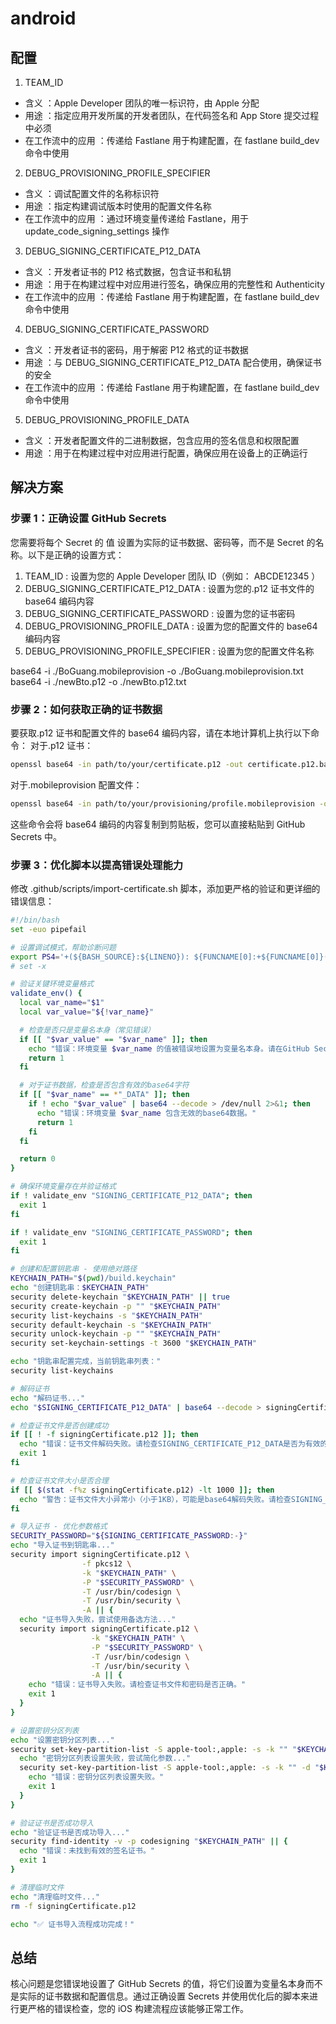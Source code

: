 # android

## 配置

1. TEAM_ID

- 含义 ：Apple Developer 团队的唯一标识符，由 Apple 分配
- 用途 ：指定应用开发所属的开发者团队，在代码签名和 App Store 提交过程中必须
- 在工作流中的应用 ：传递给 Fastlane 用于构建配置，在 fastlane build_dev 命令中使用

2. DEBUG_PROVISIONING_PROFILE_SPECIFIER

- 含义 ：调试配置文件的名称标识符
- 用途 ：指定构建调试版本时使用的配置文件名称
- 在工作流中的应用 ：通过环境变量传递给 Fastlane，用于 update_code_signing_settings 操作

3. DEBUG_SIGNING_CERTIFICATE_P12_DATA

- 含义 ：开发者证书的 P12 格式数据，包含证书和私钥
- 用途 ：用于在构建过程中对应用进行签名，确保应用的完整性和 Authenticity
- 在工作流中的应用 ：传递给 Fastlane 用于构建配置，在 fastlane build_dev 命令中使用

4. DEBUG_SIGNING_CERTIFICATE_PASSWORD

- 含义 ：开发者证书的密码，用于解密 P12 格式的证书数据
- 用途 ：与 DEBUG_SIGNING_CERTIFICATE_P12_DATA 配合使用，确保证书的安全
- 在工作流中的应用 ：传递给 Fastlane 用于构建配置，在 fastlane build_dev 命令中使用

5. DEBUG_PROVISIONING_PROFILE_DATA

- 含义 ：开发者配置文件的二进制数据，包含应用的签名信息和权限配置
- 用途 ：用于在构建过程中对应用进行配置，确保应用在设备上的正确运行

## 解决方案

### 步骤 1：正确设置 GitHub Secrets

您需要将每个 Secret 的 值 设置为实际的证书数据、密码等，而不是 Secret 的名称。以下是正确的设置方式：

1. TEAM_ID : 设置为您的 Apple Developer 团队 ID（例如： ABCDE12345 ）
2. DEBUG_SIGNING_CERTIFICATE_P12_DATA : 设置为您的.p12 证书文件的 base64 编码内容
3. DEBUG_SIGNING_CERTIFICATE_PASSWORD : 设置为您的证书密码
4. DEBUG_PROVISIONING_PROFILE_DATA : 设置为您的配置文件的 base64 编码内容
5. DEBUG_PROVISIONING_PROFILE_SPECIFIER : 设置为您的配置文件名称


base64 -i ./BoGuang.mobileprovision -o ./BoGuang.mobileprovision.txt
base64 -i ./newBto.p12 -o ./newBto.p12.txt


### 步骤 2：如何获取正确的证书数据

要获取.p12 证书和配置文件的 base64 编码内容，请在本地计算机上执行以下命令：
对于.p12 证书：

```bash
openssl base64 -in path/to/your/certificate.p12 -out certificate.p12.base64
```

对于.mobileprovision 配置文件：

```bash
openssl base64 -in path/to/your/provisioning/profile.mobileprovision -out profile.mobileprovision.base64
```

这些命令会将 base64 编码的内容复制到剪贴板，您可以直接粘贴到 GitHub Secrets 中。

### 步骤 3：优化脚本以提高错误处理能力

修改 .github/scripts/import-certificate.sh 脚本，添加更严格的验证和更详细的错误信息：

```bash
#!/bin/bash
set -euo pipefail

# 设置调试模式，帮助诊断问题
export PS4='+(${BASH_SOURCE}:${LINENO}): ${FUNCNAME[0]:+${FUNCNAME[0]}(): }'
# set -x

# 验证关键环境变量格式
validate_env() {
  local var_name="$1"
  local var_value="${!var_name}"

  # 检查是否只是变量名本身（常见错误）
  if [[ "$var_value" == "$var_name" ]]; then
    echo "错误：环境变量 $var_name 的值被错误地设置为变量名本身。请在GitHub Secrets中设置正确的值。"
    return 1
  fi

  # 对于证书数据，检查是否包含有效的base64字符
  if [[ "$var_name" == *"_DATA" ]]; then
    if ! echo "$var_value" | base64 --decode > /dev/null 2>&1; then
      echo "错误：环境变量 $var_name 包含无效的base64数据。"
      return 1
    fi
  fi

  return 0
}

# 确保环境变量存在并验证格式
if ! validate_env "SIGNING_CERTIFICATE_P12_DATA"; then
  exit 1
fi

if ! validate_env "SIGNING_CERTIFICATE_PASSWORD"; then
  exit 1
fi

# 创建和配置钥匙串 - 使用绝对路径
KEYCHAIN_PATH="$(pwd)/build.keychain"
echo "创建钥匙串：$KEYCHAIN_PATH"
security delete-keychain "$KEYCHAIN_PATH" || true
security create-keychain -p "" "$KEYCHAIN_PATH"
security list-keychains -s "$KEYCHAIN_PATH"
security default-keychain -s "$KEYCHAIN_PATH"
security unlock-keychain -p "" "$KEYCHAIN_PATH"
security set-keychain-settings -t 3600 "$KEYCHAIN_PATH"

echo "钥匙串配置完成，当前钥匙串列表："
security list-keychains

# 解码证书
echo "解码证书..."
echo "$SIGNING_CERTIFICATE_P12_DATA" | base64 --decode > signingCertificate.p12

# 检查证书文件是否创建成功
if [[ ! -f signingCertificate.p12 ]]; then
  echo "错误：证书文件解码失败。请检查SIGNING_CERTIFICATE_P12_DATA是否为有效的base64编码证书。"
  exit 1
fi

# 检查证书文件大小是否合理
if [[ $(stat -f%z signingCertificate.p12) -lt 1000 ]]; then
  echo "警告：证书文件大小异常小（小于1KB），可能是base64解码失败。请检查SIGNING_CERTIFICATE_P12_DATA的值。"
fi

# 导入证书 - 优化参数格式
SECURITY_PASSWORD="${SIGNING_CERTIFICATE_PASSWORD:-}"
echo "导入证书到钥匙串..."
security import signingCertificate.p12 \
                -f pkcs12 \
                -k "$KEYCHAIN_PATH" \
                -P "$SECURITY_PASSWORD" \
                -T /usr/bin/codesign \
                -T /usr/bin/security \
                -A || {
  echo "证书导入失败，尝试使用备选方法..."
  security import signingCertificate.p12 \
                  -k "$KEYCHAIN_PATH" \
                  -P "$SECURITY_PASSWORD" \
                  -T /usr/bin/codesign \
                  -T /usr/bin/security \
                  -A || {
    echo "错误：证书导入失败。请检查证书文件和密码是否正确。"
    exit 1
  }
}

# 设置密钥分区列表
echo "设置密钥分区列表..."
security set-key-partition-list -S apple-tool:,apple: -s -k "" "$KEYCHAIN_PATH" || {
  echo "密钥分区列表设置失败，尝试简化参数..."
  security set-key-partition-list -S apple-tool:,apple: -s -k "" -d "$KEYCHAIN_PATH" || {
    echo "错误：密钥分区列表设置失败。"
    exit 1
  }
}

# 验证证书是否成功导入
echo "验证证书是否成功导入..."
security find-identity -v -p codesigning "$KEYCHAIN_PATH" || {
  echo "错误：未找到有效的签名证书。"
  exit 1
}

# 清理临时文件
echo "清理临时文件..."
rm -f signingCertificate.p12

echo "✅ 证书导入流程成功完成！"
```

## 总结

核心问题是您错误地设置了 GitHub Secrets 的值，将它们设置为变量名本身而不是实际的证书数据和配置信息。通过正确设置 Secrets 并使用优化后的脚本来进行更严格的错误检查，您的 iOS 构建流程应该能够正常工作。
